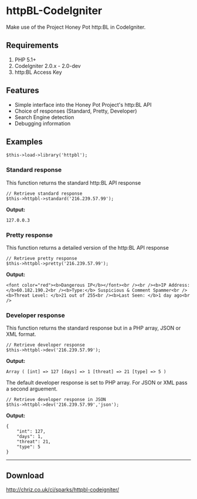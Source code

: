 # httpBL-CodeIgniter

Make use of the Project Honey Pot http:BL in CodeIgniter.

## Requirements

1. PHP 5.1+
2. CodeIgniter 2.0.x - 2.0-dev
3. http:BL Access Key

## Features

* Simple interface into the Honey Pot Project's http:BL API
* Choice of responses (Standard, Pretty, Developer)
* Search Engine detection
* Debugging information

## Examples

	$this->load->library('httpbl'); 

### Standard response

This function returns the standard http:BL API response

	// Retrieve standard response
	$this->httpbl->standard('216.239.57.99');

**Output:**

	127.0.0.3

### Pretty response

This function returns a detailed version of the http:BL API response

	// Retrieve pretty response
	$this->httpbl->pretty('216.239.57.99');

**Output:**

	<font color="red"><b>Dangerous IP</b></font><br /><br /><b>IP Address: </b>60.182.190.2<br /><b>Type:</b> Suspicious & Comment Spammer<br /><b>Threat Level: </b>21 out of 255<br /><b>Last Seen: </b>1 day ago<br />

### Developer response

This function returns the standard response but in a PHP array, JSON or XML format.

	// Retrieve developer response
	$this->httpbl->dev('216.239.57.99');

**Output:**

	Array ( [int] => 127 [days] => 1 [threat] => 21 [type] => 5 )

The default developer response is set to PHP array. For JSON or XML pass a second arguement.

	// Retrieve developer response in JSON
	$this->httpbl->dev('216.239.57.99','json');

**Output:**

	{
		"int": 127,
		"days": 1,
		"threat": 21,
		"type": 5
	}

------------------------------------------------

## Download

http://chriz.co.uk/ci/sparks/httpbl-codeigniter/
	
